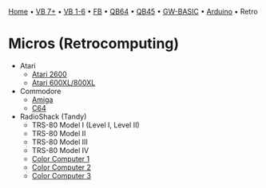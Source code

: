 [Home](https://gotbasic.com) • [VB 7+](vb.md) • [VB 1-6](vb6.md) • [FB](freebasic.md) • [QB64](qb64.md) • [QB45](qb.md) • [GW-BASIC](gw-basic.md) • [Arduino](avr.md) • Retro

# Micros (Retrocomputing)

- Atari
  - [Atari 2600](atari.md)
  - [Atari 600XL/800XL](atari.md)
- Commodore
  - [Amiga](amiga.md)
  - [C64](c64.md)
- RadioShack (Tandy)
  - TRS-80 Model I (Level I, Level II)
  - TRS-80 Model II
  - TRS-80 Model III
  - TRS-80 Model IV
  - [Color Computer 1](coco.md)
  - [Color Computer 2](coco.md)
  - [Color Computer 3](coco.md)
